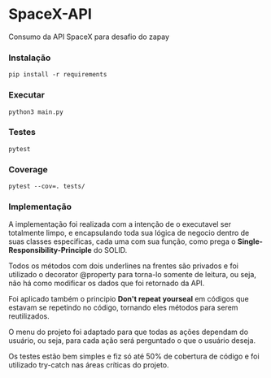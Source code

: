 # SpaceX-API

Consumo da API SpaceX para desafio do zapay

### Instalação

```
pip install -r requirements
```

### Executar

```
python3 main.py
```

### Testes

```
pytest
```

### Coverage

```
pytest --cov=. tests/
```

### Implementação

A implementação foi realizada com a intenção de o executavel ser totalmente limpo, e encapsulando
toda sua lógica de negocio dentro de suas classes especificas, cada uma com sua função, como prega
o **Single-Responsibility-Principle** do SOLID.

Todos os métodos com dois underlines na frentes são privados e foi utilizado o decorator @property
para torna-lo somente de leitura, ou seja, não há como modificar os dados que foi retornado da API.

Foi aplicado também o principio **Don't repeat yourseal** em códigos que estavam se repetindo
no código, tornando eles métodos para serem reutilizados.

O menu do projeto foi adaptado para que todas as ações dependam do usuário, ou seja, para cada ação
será perguntado o que o usuário deseja.

Os testes estão bem simples e fiz só até 50% de cobertura de código e foi utilizado try-catch nas áreas
críticas do projeto.